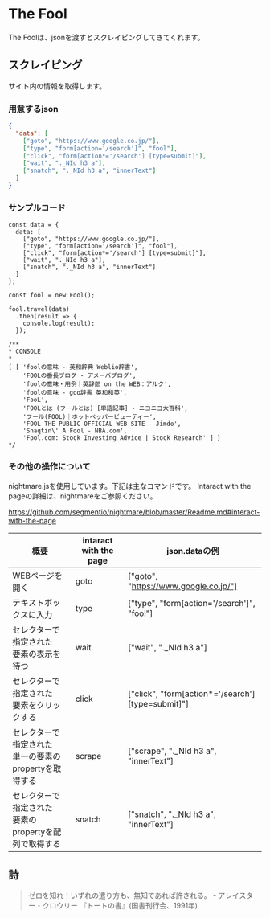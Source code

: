 # The Fool

The Foolは、jsonを渡すとスクレイピングしてきてくれます。

## スクレイピング
サイト内の情報を取得します。
### 用意するjson
```json
{
  "data": [
    ["goto", "https://www.google.co.jp/"],
    ["type", "form[action='/search']", "fool"],
    ["click", "form[action*='/search'] [type=submit]"],
    ["wait", "._NId h3 a"],
    ["snatch", "._NId h3 a", "innerText"]
  ]
}
```

### サンプルコード
```es6
const data = {
  data: [
    ["goto", "https://www.google.co.jp/"],
    ["type", "form[action='/search']", "fool"],
    ["click", "form[action*='/search'] [type=submit]"],
    ["wait", "._NId h3 a"],
    ["snatch", "._NId h3 a", "innerText"]
  ]
};

const fool = new Fool();

fool.travel(data)
  .then(result => {
    console.log(result);
  });

/**
* CONSOLE
*
[ [ 'foolの意味 - 英和辞典 Weblio辞書',
    'FOOLの番長ブログ - アメーバブログ',
    'foolの意味・用例｜英辞郎 on the WEB：アルク',
    'foolの意味 - goo辞書 英和和英',
    'FooL',
    'FOOLとは (フールとは) [単語記事] - ニコニコ大百科',
    'フール(FOOL)｜ホットペッパービューティー',
    'FOOL THE PUBLIC OFFICIAL WEB SITE - Jimdo',
    'Shaqtin\' A Fool - NBA.com',
    'Fool.com: Stock Investing Advice | Stock Research' ] ]
*/
```

### その他の操作について

nightmare.jsを使用しています。下記は主なコマンドです。
Intaract with the pageの詳細は、nightmareをご参照ください。

https://github.com/segmentio/nightmare/blob/master/Readme.md#interact-with-the-page

|概要|intaract with the page|json.dataの例|
|---|---|---|
|WEBページを開く|goto|["goto", "https://www.google.co.jp/"]|
|テキストボックスに入力|type|["type", "form[action='/search']", "fool"]|
|セレクターで指定された<br>要素の表示を待つ|wait|["wait", "._NId h3 a"]|
|セレクターで指定された<br>要素をクリックする|click|["click", "form[action*='/search'] [type=submit]"]|
|セレクターで指定された<br>単一の要素のpropertyを取得する|scrape|["scrape", "._NId h3 a", "innerText"]|
|セレクターで指定された<br>要素のpropertyを配列で取得する|snatch|["snatch", "._NId h3 a", "innerText"]|

## 詩
> ゼロを知れ！いずれの遣り方も、無知であれば許される。 - アレイスター・クロウリー 『トートの書』(国書刊行会、1991年)
